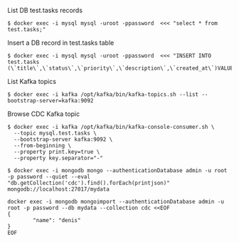 
List DB test.tasks records

```console
$ docker exec -i mysql mysql -uroot -ppassword  <<< "select * from test.tasks;"
```

Insert a DB record in test.tasks table

```console
$ docker exec -i mysql mysql -uroot -ppassword  <<< "INSERT INTO test.tasks (\`title\`,\`status\`,\`priority\`,\`description\`,\`created_at\`)VALUES('test',1,1,'test',CURRENT_TIMESTAMP);"
```

List Kafka topics

```console
$ docker exec -i kafka /opt/kafka/bin/kafka-topics.sh --list --bootstrap-server=kafka:9092
```

Browse CDC Kafka topic

```console
$ docker exec -i kafka /opt/kafka/bin/kafka-console-consumer.sh \
  --topic mysql.test.tasks \
  --bootstrap-server kafka:9092 \
  --from-beginning \
  --property print.key=true \
  --property key.separator="-"
```


```console
$ docker exec -i mongodb mongo --authenticationDatabase admin -u root -p password --quiet --eval  "db.getCollection('cdc').find().forEach(printjson)" mongodb://localhost:27017/mydata
```


```console
docker exec -i mongodb mongoimport --authenticationDatabase admin -u root -p password --db mydata --collection cdc <<EOF
{
        "name": "denis"
}
EOF
```